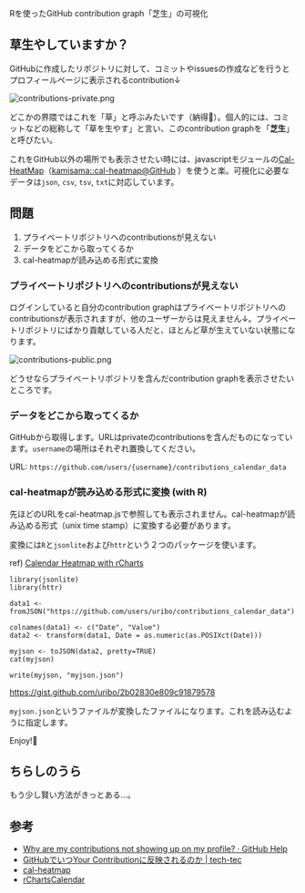 Rを使ったGitHub contribution graph「芝生」の可視化

## 草生やしていますか？

GitHubに作成したリポジトリに対して、コミットやissuesの作成などを行うとプロフィールページに表示されるcontribution↓

![contributions-private.png](https://qiita-image-store.s3.amazonaws.com/0/19462/43207385-f3e4-1c96-b288-78802beee357.png "contributions-private.png")


どこかの界隈ではこれを「草」と呼ぶみたいです（納得🌷）。個人的には、コミットなどの総称して「草を生やす」と言い、このcontribution graphを「**芝生**」と呼びたい。

これをGitHub以外の場所でも表示させたい時には、javascriptモジュールの[Cal-HeatMap](http://kamisama.github.com/cal-heatmap/)（[kamisama::cal-heatmap@GitHub](https://github.com/kamisama/cal-heatmap)
）を使うと楽。可視化に必要なデータは`json`, `csv`, `tsv`, `txt`に対応しています。

## 問題

1. プライベートリポジトリへのcontributionsが見えない
1. データをどこから取ってくるか
2. cal-heatmapが読み込める形式に変換

### プライベートリポジトリへのcontributionsが見えない

ログインしていると自分のcontribution graphはプライベートリポジトリへのcontributionsが表示されますが、他のユーザーからは見えません↓。プライベートリポジトリにばかり貢献している人だと、ほとんど草が生えていない状態になります。

![contributions-public.png](https://qiita-image-store.s3.amazonaws.com/0/19462/c13b721f-8264-b62f-fc27-d6a5100654ac.png "contributions-public.png")

どうせならプライベートリポジトリを含んだcontribution graphを表示させたいところです。

### データをどこから取ってくるか

GitHubから取得します。URLはprivateのcontributionsを含んだものになっています。`username`の場所はそれぞれ置換してください。

URL: `https://github.com/users/{username}/contributions_calendar_data`

### cal-heatmapが読み込める形式に変換 (with R)

先ほどのURLをcal-heatmap.jsで参照しても表示されません。cal-heatmapが読み込める形式（unix time stamp）に変換する必要があります。

変換には`R`と`jsonlite`および`httr`という２つのパッケージを使います。

ref) [Calendar Heatmap with rCharts](http://rcharts.io/viewer/?7979341#.U5OimhZLeA8)

```{r get-cal-heatmap-format-json.r}
library(jsonlite)
library(httr)
 
data1 <- fromJSON("https://github.com/users/uribo/contributions_calendar_data")
 
colnames(data1) <- c("Date", "Value")
data2 <- transform(data1, Date = as.numeric(as.POSIXct(Date)))
 
myjson <- toJSON(data2, pretty=TRUE)
cat(myjson)
 
write(myjson, "myjson.json")
```

https://gist.github.com/uribo/2b02830e809c91879578

`myjson.json`というファイルが変換したファイルになります。これを読み込むように指定します。

Enjoy!🚀

## ちらしのうら

もう少し賢い方法がきっとある...。

## 参考

* [Why are my contributions not showing up on my profile? · GitHub Help](https://help.github.com/articles/why-are-my-contributions-not-showing-up-on-my-profile)
* [GitHubでいつYour Contributionに反映されるのか | tech-tec](http://tech-tec.com/archives/1011)
* [cal-heatmap](https://github.com/kamisama/cal-heatmap)
* [rChartsCalendar](https://github.com/ramnathv/rChartsCalendar)
